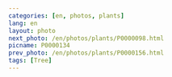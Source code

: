 ```yaml
---
categories: [en, photos, plants]
lang: en
layout: photo
next_photo: /en/photos/plants/P0000098.html
picname: P0000134
prev_photo: /en/photos/plants/P0000156.html
tags: [Tree]
---
```

